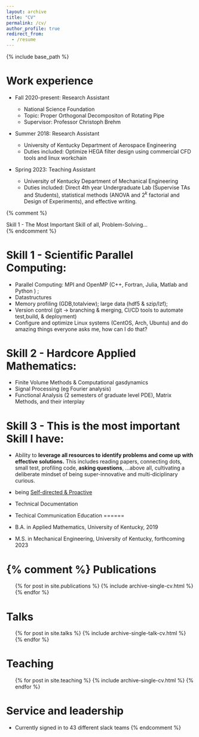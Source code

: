 ```yaml
---
layout: archive
title: "CV"
permalink: /cv/
author_profile: true
redirect_from:
  - /resume
---
```


{% include base_path %}

Work experience
======

* Fall 2020-present: Research Assistant
  * National Science Foundation
  * Topic: Proper Orthogonal Decompositon of Rotating Pipe
  * Supervisor: Professor Christoph Brehm

* Summer 2018: Research Assistant
  * University of Kentucky Department of Aerospace Engineering
  * Duties included: Optimize HEGA filter design using commercial CFD tools and linux workchain

* Spring 2023: Teaching Assistant
  * University of Kentucky Department of Mechanical Engineering
  * Duties included: Direct 4th year Undergraduate Lab (Supervise TAs and Students), statistical methods (ANOVA and $2^k$ factorial and Design of Experiments), and effective writing.


{% comment %}
<div class="alert-box">
  Skill 1 - The Most Important Skill of all, Problem-Solving...
</div>
{% endcomment %}

Skill 1 - Scientific Parallel Computing:
======

* Parallel Computing: MPI and OpenMP (C++, Fortran, Julia, Matlab and Python ) ;
* Datastructures 
* Memory profiling (GDB,totalview); large data (hdf5 & szip/lzf);
* Version control (git $\rightarrow$ branching & merging, CI/CD tools to automate test,build, & deployment)
* Configure and optimize Linux systems (CentOS, Arch, Ubuntu) and do amazing things everyone asks me, how can I do that?



Skill 2 - Hardcore Applied Mathematics:
======

  * Finite Volume Methods & Computational gasdynamics
  * Signal Processing (eg Fourier analysis)
  * Functional Analysis (2 semesters of graduate level PDE), Matrix Methods, and their interplay


Skill 3 - This is the most important Skill I have:
======

  *  Ability to <b>leverage all resources to identify problems and come up with effective solutions.</b> This includes reading papers, connecting dots, small test, profiling code, <b> asking questions</b>, ...above all, cultivating a deliberate mindset of being super-innovative and multi-diciplinary curious.

  * being <u>Self-directed & Proactive</u>
* Technical Documentation 
* Techical Communication
Education
======
* B.A. in Applied Mathematics, University of Kentucky, 2019
* M.S. in Mechanical Engineering, University of Kentucky, forthcoming 2023



{% comment %}
Publications
======
  <ul>{% for post in site.publications %}
    {% include archive-single-cv.html %}
  {% endfor %}</ul>
  
Talks
======
  <ul>{% for post in site.talks %}
    {% include archive-single-talk-cv.html %}
  {% endfor %}</ul>
  
Teaching
======
  <ul>{% for post in site.teaching %}
    {% include archive-single-cv.html %}
  {% endfor %}</ul>
  
Service and leadership
======
* Currently signed in to 43 different slack teams
{% endcomment %}
